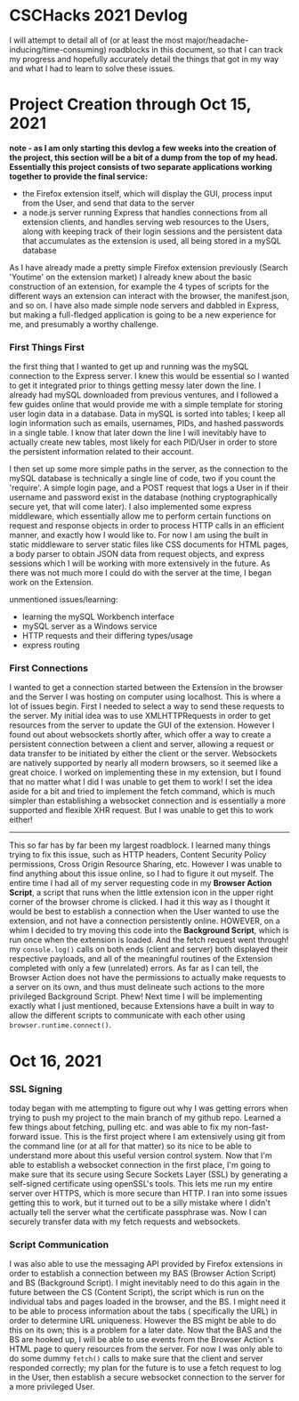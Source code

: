 # CSCHacks 2021 Devlog
I will attempt to detail all of (or at least the most major/headache-inducing/time-consuming) roadblocks in this document, so that I can track my progress and hopefully accurately detail the things that got in my way and what I had to learn to solve these issues.

# Project Creation through Oct 15, 2021

**note - as I am only starting this devlog a few weeks into the creation of the project, this section will be a bit of a dump from the top of my head. Essentially this project consists of two separate applications working together to provide the final service:**
- the Firefox extension itself, which will display the GUI, process input from the User, and send that data to the server
- a node.js server running Express that handles connections from all extension clients, and handles serving web resources to the Users, along with keeping track of their login sessions and the persistent data that accumulates as the extension is used, all being stored in a mySQL database

As I have already made a pretty simple Firefox extension previously (Search 'Youtime' on the extension market) I already knew about the basic construction of an extension, for example the 4 types of scripts for the different ways an extension can interact with the browser, the manifest.json, and so on. I have also made simple node servers and dabbled in Express, but making a full-fledged application is going to be a new experience for me, and presumably a worthy challenge.
### First Things First
the first thing that I wanted to get up and running was the mySQL connection to the Express server. I knew this would be essential so I wanted to get it integrated prior to things getting messy later down the line. I already had mySQL downloaded from previous ventures, and I followed a few guides online that would provide me with a simple template for storing user login data in a database. Data in mySQL is sorted into tables; I keep all login information such as emails, usernames, PIDs, and hashed passwords in a single table. I know that later down the line I will inevitably have to actually create new tables, most likely for each PID/User in order to store the persistent information related to their account.

I then set up some more simple paths in the server, as the connection to the mySQL database is technically a single line of code, two if you count the 'require'. A simple login page, and a POST request that logs a User in if their username and password exist in the database (nothing cryptographically secure yet, that will come later). I also implemented some express middleware, which essentially allow me to perform certain functions on request and response objects in order to process HTTP calls in an efficient manner, and exactly how I would like to. For now I am using the built in static middleware to server static files like CSS documents for HTML pages, a body parser to obtain JSON data from request objects, and express sessions which I will be working with more extensively in the future. As there was not much more I could do with the server at the time, I began work on the Extension.

unmentioned issues/learning:
- learning the mySQL Workbench interface
- mySQL server as a Windows service
- HTTP requests and their differing types/usage
- express routing

### First Connections
I wanted to get a connection started between the Extension in the browser and the Server I was hosting on computer using localhost. This is where a lot of issues begin. First I needed to select a way to send these requests to the server. My initial idea was to use XMLHTTPRequests in order to get resources from the server to update the GUI of the extension. However I found out about websockets shortly after, which offer a way to create a persistent connection between a client and server, allowing a request or data transfer to be initiated by either the client or the server. Websockets are natively supported by nearly all modern browsers, so it seemed like a great choice. I worked on implementing these in my extension, but I found that no matter what I did I was unable to get them to work! I set the idea aside for a bit and tried to implement the fetch command, which is much simpler than establishing a websocket connection and is essentially a more supported and flexible XHR request. But I was unable to get this to work either!
<hr>

 This so far has by far been my largest roadblock. I learned many things trying to fix this issue, such as HTTP headers, Content Security Policy permissions, Cross Origin Resource Sharing, etc. However I was unable to find anything about this issue online, so I had to figure it out myself. The entire time I had all of my server requesting code in my **Browser Action Script**, a script that runs when the little extension icon in the upper right corner of the browser chrome is clicked. I had it this way as I thought it would be best to establish a connection when the User wanted to use the extension, and not have a connection persistently online. HOWEVER, on a whim I decided to try moving this code into the **Background Script**, which is run once when the extension is loaded. And the fetch request went through! my `console.log()` calls on both ends (client and server) both displayed their respective payloads, and all of the meaningful routines of the Extension completed with only a few (unrelated) errors. As far as I can tell, the Browser Action does not have the permissions to actually make requests to a server on its own, and thus must delineate such actions to the more privileged Background Script. Phew! Next time I will be implementing exactly what I just mentioned, because Extensions have a built in way to allow the different scripts to communicate with each other using `browser.runtime.connect()`.

 # Oct 16, 2021
 ### SSL Signing
 today began with me attempting to figure out why I was getting errors when trying to push my project to the main branch of my github repo. Learned a few things about fetching, pulling etc. and was able to fix my non-fast-forward issue. This is the first project where I am extensively using git from the command line (or at all for that matter) so its nice to be able to understand more about this useful version control system. Now that I'm able to establish a websocket connection in the first place, I'm going to make sure that its secure using Secure Sockets Layer (SSL) by generating a self-signed certificate using openSSL's tools. This lets me run my entire server over HTTPS, which is more secure than HTTP. I ran into some issues getting this to work, but it turned out to be a silly mistake where I didn't actually tell the server what the certificate passphrase was. Now I can securely transfer data with my fetch requests and websockets.

 ### Script Communication
 I was also able to use the messaging API provided by Firefox extensions in order to establish a connection between my BAS (Browser Action Script) and BS (Background Script). I might inevitably need to do this again in the future between the CS (Content Script), the script which is run on the individual tabs and pages loaded in the browser, and the BS. I might need it to be able to process information about the tabs ( specifically the URL) in order to determine URL uniqueness. However the BS might be able to do this on its own; this is a problem for a later date. Now that the BAS and the BS are hooked up, I will be able to use events from the Browser Action's HTML page to query resources from the server. For now I was only able to do some dummy `fetch()` calls to make sure that the client and server responded correctly; my plan for the future is to use a fetch request to log in the User, then establish a secure websocket connection to the server for a more privileged User.
